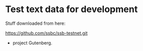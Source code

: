 # Test text data for development

Stuff downloaded from here:

https://github.com/ssbc/ssb-testnet.git

+ project Gutenberg.
